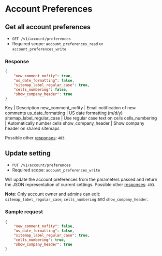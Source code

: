 # Account Preferences

## Get all account preferences

* `GET /v1/account/preferences`
* Required scope: `account_preferences_read` or `account_preferences_write`

### Response
``` json
{
    "new_comment_nofity": true,
    "us_date_formatting": false,
    "sitemap_label_regular_case": true,
    "cells_numbering": false,
    "show_company_header": true
}
```

Key | Description
new_comment_nofity | Email notification of new comments
us_date_formatting | US date formatting (m/d/y)
sitemap_label_regular_case | Use regular case text on cells
cells_numbering | Automatically number cells
show_company_header | Show company header on shared sitemaps

Possible other [responses](./../../sections/responses.md): `403`.

## Update setting

* `PUT /v1/account/preferences`
* Required scope: `account_preferences_write`

Will update the account preferences from the parameters passed and return the JSON representation of current settings. Possible other [responses](./../../sections/responses.md): `403`.

**Note**: Only account owner and admins can edit: `sitemap_label_regular_case`, `cells_numbering` and `show_company_header`.

### Sample request
``` json
{
    "new_comment_nofity": false,
    "us_date_formatting": false,
    "sitemap_label_regular_case": true,
    "cells_numbering": true,
    "show_company_header": true
}
```